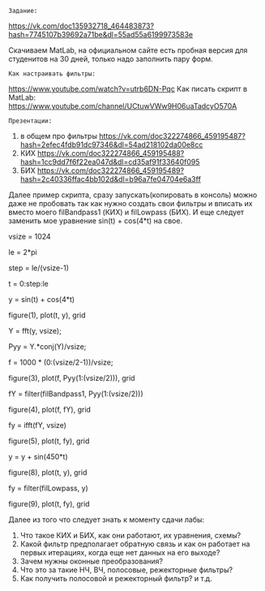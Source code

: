 	Задание: 
https://vk.com/doc135932718_464483873?hash=7745107b39692a71be&dl=55ad55a6199973583e

Скачиваем MatLab, на официальном сайте есть пробная версия для студенитов на 30 дней, только надо заполнить пару форм.

	Как настраивать фильтры: 
https://www.youtube.com/watch?v=utrb6DN-Pqc
	Как писать скрипт в MatLab:
https://www.youtube.com/channel/UCtuwVWw9H06uaTadcyO570A

	Презентации:
1. в общем про фильтры https://vk.com/doc322274866_459195487?hash=2efec4fdb91dc97346&dl=54ad218102da00e8cc
2. КИХ https://vk.com/doc322274866_459195488?hash=1cc9dd7f6f22ea047d&dl=cd35af91f33640f095
3. БИХ https://vk.com/doc322274866_459195489?hash=2c40336ffac4bb102d&dl=b96a7fe04704e6a3ff

Далее пример скрипта, сразу запускать(копировать в консоль) можно даже не пробовать так как нужно создать свои фильтры и вписать их вместо моего filBandpass1 (КИХ) и filLowpass (БИХ). И еще следует заменить мое уравнение sin(t) + cos(4*t) на свое.

vsize = 1024

le = 2*pi

step = le/(vsize-1)

t = 0:step:le

y = sin(t) + cos(4*t)

figure(1), plot(t, y), grid

Y = fft(y, vsize);

Pyy = Y.*conj(Y)/vsize;

f = 1000 * (0:(vsize/2-1))/vsize;

figure(3), plot(f, Pyy(1:(vsize/2))), grid

fY = filter(filBandpass1, Pyy(1:(vsize/2)))

figure(4), plot(f, fY), grid

fy = ifft(fY, vsize)

figure(5), plot(t, fy), grid

y = y + sin(450*t)

figure(8), plot(t, y), grid

fy = filter(filLowpass, y)

figure(9), plot(t, fy), grid


Далее из того что следует знать к моменту сдачи лабы:
1. Что такое КИХ и БИХ, как они работают, их уравнения, схемы?
2. Какой фильтр предполагает обратную связь и как он работает на первых итерациях, когда еще нет данных на его выходе?
3. Зачем нужны оконные преобразования?
4. Что это за такие НЧ, ВЧ, полосовые, режекторные фильтры?
5. Как получить полосовой и режекторный фильтр?
и т.д.

